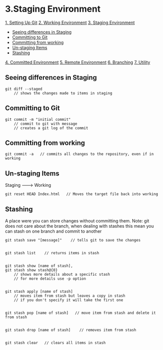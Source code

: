 
3.Staging Environment
=====================

[1. Setting Up Git](01-SettingUpGit.md)
[2. Working Environment](02-WorkingEnvironment.md)
[3. Staging Environment](03-StagingEnvironment.md)
<!-- TOC -->

- [Seeing differences in Staging](#seeing-differences-in-staging)
- [Committing to Git](#committing-to-git)
- [Committing from working](#committing-from-working)
- [Un-staging Items](#un-staging-items)
- [Stashing](#stashing)

<!-- /TOC -->
[4. Committed Environment](04-CommittedEnvironment.md)
[5. Remote Environment](05-RemoteEnvironment.md)
[6. Branching](06-Branching.md)
[7. Utility](07-Utility.md)

## Seeing differences in Staging

	git diff --staged
		// shows the changes made to items in staging


## Committing to Git

	git commit -m "initial commit"
		// commit to git with message
		// creates a git log of the commit


## Committing from working
	git commit -a   // commits all changes to the repository, even if in working


## Un-staging Items
  Staging ---> Working
	
	git reset HEAD Index.html   // Moves the target file back into working

## Stashing

A place were you can store changes without committing them.
Note: git does not care about the branch, when dealing with stashes this mean you can stash on one branch and commit to another

	git stash save "[message]"    // tells git to save the changes


	git stash list    // returns items in stash


	git stash show [name of stash],
	git stash show stash@{0}
		// shows more details about a specific stash
		// for more details use -p option


	git stash apply [name of stash]
		// moves item from stash but leaves a copy in stash
		// if you don't specify it will take the first one


	git stash pop [name of stash]   // move item from stash and delete it from stash


	git stash drop [name of stash]    // removes item from stash


	git stash clear   // clears all items in stash

